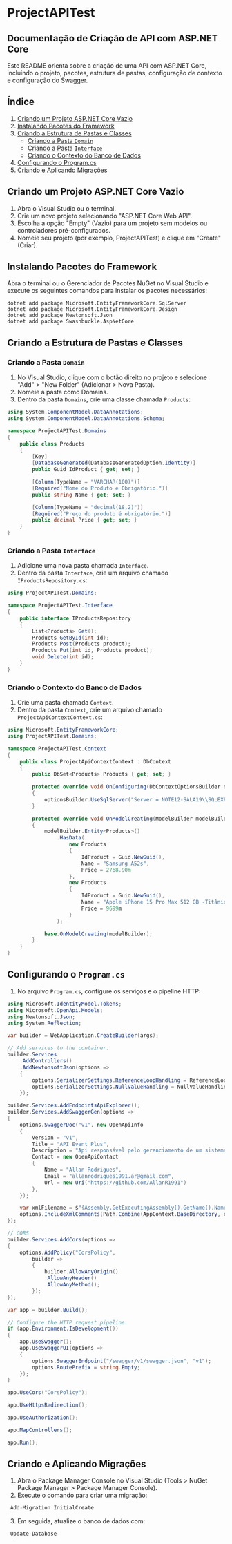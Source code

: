 # ProjectAPITest

## Documentação de Criação de API com ASP.NET Core
Este README orienta sobre a criação de uma API com ASP.NET Core, incluindo o projeto, pacotes, estrutura de pastas, configuração de contexto e configuração do Swagger.

## Índice

1. [Criando um Projeto ASP.NET Core Vazio](#criando-um-projeto-aspnet-core-vazio)
2. [Instalando Pacotes do Framework](#instalando-pacotes-do-framework)
3. [Criando a Estrutura de Pastas e Classes](#criando-a-estrutura-de-pastas-e-classes)
   - [Criando a Pasta `Domain`](#criando-a-pasta-domain)
   - [Criando a Pasta `Interface`](#criando-a-pasta-interface)
   - [Criando o Contexto do Banco de Dados](#criando-o-contexto-do-banco-de-dados)
5. [Configurando o Program.cs](#configurando-o-programcs)
6. [Criando e Aplicando Migrações](#criando-e-aplicando-migrações)

## Criando um Projeto ASP.NET Core Vazio

1. Abra o Visual Studio ou o terminal.
2. Crie um novo projeto selecionando "ASP.NET Core Web API".
3. Escolha a opção "Empty" (Vazio) para um projeto sem modelos ou controladores pré-configurados.
4. Nomeie seu projeto (por exemplo, ProjectAPITest) e clique em "Create" (Criar).

## Instalando Pacotes do Framework
Abra o terminal ou o Gerenciador de Pacotes NuGet no Visual Studio e execute os seguintes comandos para instalar os pacotes necessários:

~~~shell
dotnet add package Microsoft.EntityFrameworkCore.SqlServer
dotnet add package Microsoft.EntityFrameworkCore.Design
dotnet add package Newtonsoft.Json
dotnet add package Swashbuckle.AspNetCore
~~~

## Criando a Estrutura de Pastas e Classes

### Criando a Pasta `Domain`

1. No Visual Studio, clique com o botão direito no projeto e selecione "Add" > "New Folder" (Adicionar > Nova Pasta).
2. Nomeie a pasta como Domains.
3. Dentro da pasta `Domains`, crie uma classe chamada `Products`:

~~~csharp
using System.ComponentModel.DataAnnotations;
using System.ComponentModel.DataAnnotations.Schema;

namespace ProjectAPITest.Domains
{
    public class Products
    {
        [Key]
        [DatabaseGenerated(DatabaseGeneratedOption.Identity)]
        public Guid IdProduct { get; set; }

        [Column(TypeName = "VARCHAR(100)")]
        [Required("Nome do Produto é Obrigatório.")]
        public string Name { get; set; }

        [Column(TypeName = "decimal(18,2)")]
        [Required("Preço do produto é obrigatório.")]
        public decimal Price { get; set; }
    }
}

~~~

### Criando a Pasta `Interface`
1. Adicione uma nova pasta chamada `Interface`.
2. Dentro da pasta `Interface`, crie um arquivo chamado `IProductsRepository.cs`:

~~~csharp
using ProjectAPITest.Domains;

namespace ProjectAPITest.Interface
{
    public interface IProductsRepository
    {
        List<Products> Get();
        Products GetById(int id);
        Products Post(Products product);
        Products Put(int id, Products product);
        void Delete(int id);
    }
}

~~~

### Criando o Contexto do Banco de Dados
1. Crie uma pasta chamada `Context`.
2. Dentro da pasta `Context`, crie um arquivo chamado `ProjectApiContextContext.cs`:
~~~csharp
using Microsoft.EntityFrameworkCore;
using ProjectAPITest.Domains;

namespace ProjectAPITest.Context
{
    public class ProjectApiContextContext : DbContext
    {
        public DbSet<Products> Products { get; set; }

        protected override void OnConfiguring(DbContextOptionsBuilder optionsBuilder)
        {
            optionsBuilder.UseSqlServer("Server = NOTE12-SALA19\\SQLEXPRESS; Database = ProjectAPITest; User Id = sa; pwd = senai@134; TrustServerCertificate=True;");
        }

        protected override void OnModelCreating(ModelBuilder modelBuilder)
        {
            modelBuilder.Entity<Products>()
                .HasData(
                    new Products
                    {
                        IdProduct = Guid.NewGuid(),
                        Name = "Samsung A52s",
                        Price = 2768.90m
                    },
                    new Products
                    {
                        IdProduct = Guid.NewGuid(),
                        Name = "Apple iPhone 15 Pro Max 512 GB -Titânio Natural",
                        Price = 9699m
                    }
                );

            base.OnModelCreating(modelBuilder);
        }
    }
}
~~~

## Configurando o `Program.cs`
1. No arquivo `Program.cs`, configure os serviços e o pipeline HTTP:
~~~csharp
using Microsoft.IdentityModel.Tokens;
using Microsoft.OpenApi.Models;
using Newtonsoft.Json;
using System.Reflection;

var builder = WebApplication.CreateBuilder(args);

// Add services to the container.
builder.Services
    .AddControllers()
    .AddNewtonsoftJson(options =>
    {
        options.SerializerSettings.ReferenceLoopHandling = ReferenceLoopHandling.Ignore;
        options.SerializerSettings.NullValueHandling = NullValueHandling.Ignore;
    });

builder.Services.AddEndpointsApiExplorer();
builder.Services.AddSwaggerGen(options =>
{
    options.SwaggerDoc("v1", new OpenApiInfo
    {
        Version = "v1",
        Title = "API Event Plus",
        Description = "Api responsável pelo gerenciamento de um sistema, onde seja possível realizar a gestão de eventos na escola.",
        Contact = new OpenApiContact
        {
            Name = "Allan Rodrigues",
            Email = "allanrodrigues1991.ar@gmail.com",
            Url = new Uri("https://github.com/AllanR1991")
        },
    });

    var xmlFilename = $"{Assembly.GetExecutingAssembly().GetName().Name}.xml";
    options.IncludeXmlComments(Path.Combine(AppContext.BaseDirectory, xmlFilename));
});

// CORS
builder.Services.AddCors(options =>
{
    options.AddPolicy("CorsPolicy",
        builder =>
        {
            builder.AllowAnyOrigin()
            .AllowAnyHeader()
            .AllowAnyMethod();
        });
});

var app = builder.Build();

// Configure the HTTP request pipeline.
if (app.Environment.IsDevelopment())
{
    app.UseSwagger();
    app.UseSwaggerUI(options =>
    {
        options.SwaggerEndpoint("/swagger/v1/swagger.json", "v1");
        options.RoutePrefix = string.Empty;
    });
}

app.UseCors("CorsPolicy");

app.UseHttpsRedirection();

app.UseAuthorization();

app.MapControllers();

app.Run();

~~~


## Criando e Aplicando Migrações

1. Abra o Package Manager Console no Visual Studio (Tools > NuGet Package Manager > Package Manager Console).
2. Execute o comando para criar uma migração:
  ~~~csharp
   Add-Migration InitialCreate
~~~

3. Em seguida, atualize o banco de dados com:
  ~~~csharp
   Update-Database
~~~
